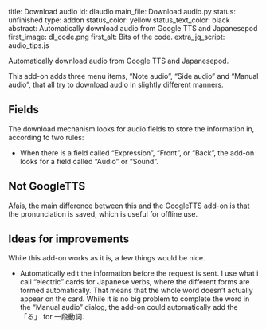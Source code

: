 title: Download audio
id: dlaudio
main_file: Download audio.py
status: unfinished
type: addon
status_color: yellow
status_text_color: black
abstract: Automatically download audio from Google TTS and Japanesepod
first_image: dl_code.png
first_alt: Bits of the code.
extra_jq_script: audio_tips.js

Automatically download audio from Google TTS and Japanesepod.

This add-on adds three menu items, “Note audio”, “Side audio” and “Manual audio”,
that all try to download audio in slightly different manners.

## Fields
The download mechanism looks for audio fields to store the information
in, according to two rules:

* When there is a field called “<span class="qtbase
  ignorecase">Expression</span>”, “<span class="qtbase
  ignorecase">Front</span>”, or “<span class="qtbase
  ignorecase">Back</span>”, the add-on looks for a field called “<span class="qtbase
  ignorecase">Audio</span>” or “<span class="qtbase
  ignorecase">Sound</span>”.


## Not GoogleTTS
Afais, the main difference between this and the GoogleTTS add-on is
that the pronunciation is saved, which is useful for offline use.

## Ideas for improvements
While this add-on works as it is, a few things would be nice.

 * Automatically edit the information before the request is sent. I use
   what i call “electric” cards for Japanese verbs, where the
   different forms are formed automatically. That means that the whole
   word doesn’t actually appear on the card. While it is no big
   problem to complete the word in the “Manual audio” dialog, the
   add-on could automatically add the 「る」 for 一段動詞.
